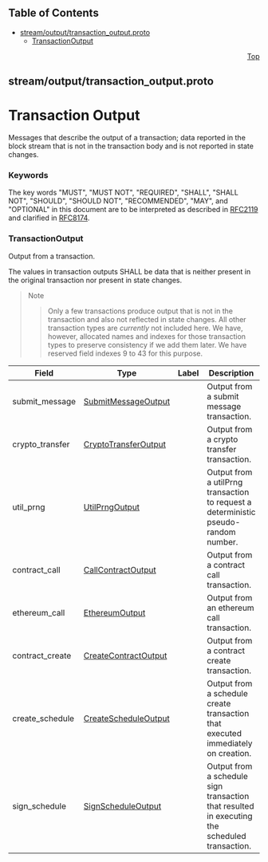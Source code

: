 ## Table of Contents

- [stream/output/transaction_output.proto](#stream_output_transaction_output-proto)
    - [TransactionOutput](#com-hedera-hapi-block-stream-output-TransactionOutput)
  



<a name="stream_output_transaction_output-proto"></a>
<p align="right"><a href="#top">Top</a></p>

## stream/output/transaction_output.proto
# Transaction Output
Messages that describe the output of a transaction; data reported
in the block stream that is not in the transaction body and is
not reported in state changes.

### Keywords
The key words "MUST", "MUST NOT", "REQUIRED", "SHALL", "SHALL NOT",
"SHOULD", "SHOULD NOT", "RECOMMENDED", "MAY", and "OPTIONAL" in this
document are to be interpreted as described in
[RFC2119](https://www.ietf.org/rfc/rfc2119) and clarified in
[RFC8174](https://www.ietf.org/rfc/rfc8174).


<a name="com-hedera-hapi-block-stream-output-TransactionOutput"></a>

### TransactionOutput
Output from a transaction.

The values in transaction outputs SHALL be data that is neither present
in the original transaction nor present in state changes.

> Note
>> Only a few transactions produce output that is not in the transaction
>> and also not reflected in state changes. All other transaction types
>> are _currently_ not included here. We have, however, allocated names
>> and indexes for those transaction types to preserve consistency if we
>> add them later. We have reserved field indexes 9 to 43 for this purpose.

<!--
Reserved definitions:
import "stream/smart_contract_service.proto";
   UpdateContractOutput contract_update;
   DeleteContractOutput contract_delete;
   SystemDeleteContractOutput
   SystemUnDeleteContractOutput
   CreateTopicOutput create_topic;
   UpdateTopicOutput update_topic;

import "stream/file_service.proto";
   CreateFileOutput file_create;
   AppendFileOutput file_append;
   UpdateFileOutput file_update;
   DeleteFileOutput file_delete;
   SystemDeleteOutput system_delete;
   SystemUndeleteOutput system_undelete;

import "stream/crypto_service.proto";
   UpdateNodeStakeOutput update_node_stake;
   ApproveAllowanceOutput approve_allowance;
   DeleteAllowanceOutput delete_allowance;
   CreateAccountOutput create_account;
   UpdateAccountOutput update_account;
   DeleteAccountOutput delete_account;

import "stream/token_service.proto";
   CreateTokenOutput create_token;
   DeleteTokenOutput delete_token;
   FreezeTokenAccountOutput freeze_token_account;
   UnfreezeTokenAccountOutput unfreeze_token_account;
   GrantTokenKycOutput grant_token_account_kyc;
   RevokeTokenKycOutput revoke_token_account_kyc;
   UpdateTokenOutput update_token;
   UpdateTokenNftsOutput update_token_nfts;
   MintTokenOutput mint_token;
   BurnTokenOutput burn_token;
   WipeTokenAccountOutput wipe_token_account;
   AssociateTokenOutput associate_token;
   DissociateTokenOutput dissociate_token;
   UpdateTokenFeeScheduleOutput update_token_fee_schedule;
   PauseTokenOutput pause_token;
   UnpauseTokenOutput unpause_token;

import "stream/consensus_service.proto";
   DeleteTopicOutput delete_topic;

import "stream/schedule_service.proto";
   DeleteScheduleOutput delete_schedule;

import "stream/network_service.proto";
   FreezeOutput freeze_network;
-->


| Field | Type | Label | Description |
| ----- | ---- | ----- | ----------- |
| submit_message | [SubmitMessageOutput](#com-hedera-hapi-block-stream-output-SubmitMessageOutput) |  | Output from a submit message transaction. |
| crypto_transfer | [CryptoTransferOutput](#com-hedera-hapi-block-stream-output-CryptoTransferOutput) |  | Output from a crypto transfer transaction. |
| util_prng | [UtilPrngOutput](#com-hedera-hapi-block-stream-output-UtilPrngOutput) |  | Output from a utilPrng transaction to request a deterministic pseudo-random number. |
| contract_call | [CallContractOutput](#com-hedera-hapi-block-stream-output-CallContractOutput) |  | Output from a contract call transaction. |
| ethereum_call | [EthereumOutput](#com-hedera-hapi-block-stream-output-EthereumOutput) |  | Output from an ethereum call transaction. |
| contract_create | [CreateContractOutput](#com-hedera-hapi-block-stream-output-CreateContractOutput) |  | Output from a contract create transaction. |
| create_schedule | [CreateScheduleOutput](#com-hedera-hapi-block-stream-output-CreateScheduleOutput) |  | Output from a schedule create transaction that executed immediately on creation. |
| sign_schedule | [SignScheduleOutput](#com-hedera-hapi-block-stream-output-SignScheduleOutput) |  | Output from a schedule sign transaction that resulted in executing the scheduled transaction. |





 <!-- end messages -->

 <!-- end enums -->

 <!-- end HasExtensions -->

 <!-- end services -->



